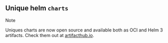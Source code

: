 ## Unique helm `charts`

> [!NOTE]
> Uniques charts are now open source and available both as OCI and Helm 3 artifacts. Check them out at [artifacthub.io](https://artifacthub.io/packages/search?org=unique).